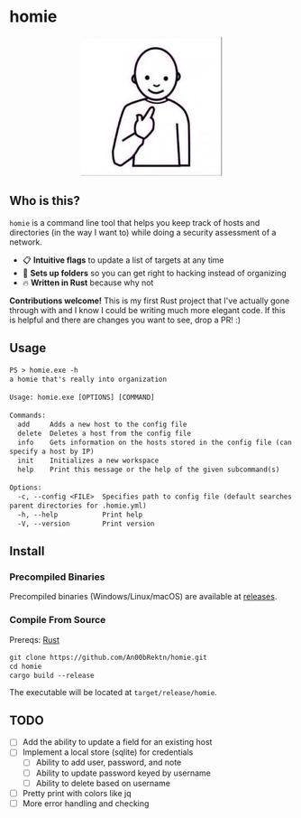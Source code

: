# homie

<p align="center">
    <img src = ./images/homie.jpg>
</p>

## Who is this?
`homie` is a command line tool that helps you keep track of hosts and directories (in the way I want to) while doing a security assessment of a network.

- 📋 **Intuitive flags** to update a list of targets at any time
- 📁 **Sets up folders** so you can get right to hacking instead of organizing
- 🔥 **Written in Rust** because why not

**Contributions welcome!** This is my first Rust project that I've actually gone through with and I know I could be writing much more elegant code. If this is helpful and there are changes you want to see, drop a PR! :)

## Usage
```
PS > homie.exe -h
a homie that's really into organization

Usage: homie.exe [OPTIONS] [COMMAND]

Commands:
  add     Adds a new host to the config file
  delete  Deletes a host from the config file
  info    Gets information on the hosts stored in the config file (can specify a host by IP)
  init    Initializes a new workspace
  help    Print this message or the help of the given subcommand(s)

Options:
  -c, --config <FILE>  Specifies path to config file (default searches parent directories for .homie.yml)
  -h, --help           Print help
  -V, --version        Print version
```

## Install
### Precompiled Binaries
Precompiled binaries (Windows/Linux/macOS) are available at [releases](https://github.com/nicocha30/An00bRektn/homie/releases).

### Compile From Source
Prereqs: [Rust](https://rustup.rs/)
```
git clone https://github.com/An00bRektn/homie.git
cd homie
cargo build --release
```
The executable will be located at `target/release/homie`.

## TODO
- [ ] Add the ability to update a field for an existing host
- [ ] Implement a local store (sqlite) for credentials
    - [ ] Ability to add user, password, and note
    - [ ] Ability to update password keyed by username
    - [ ] Ability to delete based on username
- [ ] Pretty print with colors like jq
- [ ] More error handling and checking